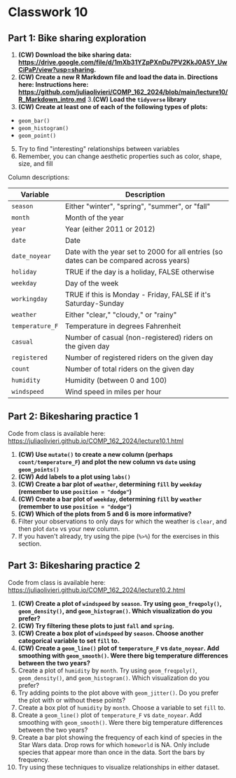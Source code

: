 # Classwork 10

## Part 1: Bike sharing exploration
1. **(CW) Download the bike sharing data: https://drive.google.com/file/d/1mXb31YZpPXnDu7PV2KkJ0A5Y_UwCiPaP/view?usp=sharing.**
2. **(CW) Create a new R Markdown file and load the data in. Directions here: Instructions here: https://github.com/juliaolivieri/COMP_162_2024/blob/main/lecture10/R_Markdown_intro.md**
3.**(CW) Load the `tidyverse` library**
4. **(CW) Create at least one of each of the following types of plots:**
  * `geom_bar()` 
  * `geom_histogram()` 
  * `geom_point()` 
5. Try to find "interesting" relationships between variables
6. Remember, you can change aesthetic properties such as color, shape, size, and fill

Column descriptions:

| Variable | Description
---|---
`season` | Either "winter", "spring", "summer", or "fall"|
`month` | Month of the year |
`year` | Year (either 2011 or 2012)|
`date` | Date|
`date_noyear` | Date with the year set to 2000 for all entries (so dates can be compared across years)|
`holiday` | TRUE if the day is a holiday, FALSE otherwise|
`weekday` | Day of the week|
`workingday` | TRUE if this is Monday - Friday, FALSE if it's Saturday-Sunday|
`weather` |Either "clear," "cloudy," or "rainy" |
`temperature_F` | Temperature in degrees Fahrenheit|
`casual` | Number of casual (non-registered) riders on the given day|
`registered` | Number of registered riders on the given day|
`count` | Number of total riders on the given day|
`humidity` | Humidity (between 0 and 100)|
`windspeed` | Wind speed in miles per hour|

## Part 2: Bikesharing practice 1

Code from class is available here: https://juliaolivieri.github.io/COMP_162_2024/lecture10.1.html 

1. **(CW) Use `mutate()` to create a new column (perhaps `count/temperature_F`) and plot the new column vs `date` using `geom_points()`**
1. **(CW) Add labels to a plot using `labs()`**
1. **(CW) Create a bar plot of `weather`, determining `fill` by `weekday` (remember to use `position = "dodge"`)**
1. **(CW) Create a bar plot of `weekday`, determining `fill` by `weather` (remember to use `position = "dodge"`)**
1. **(CW) Which of the plots from 5 and 6 is more informative?**
1. Filter your observations to only days for which the weather is `clear`, and then plot `date` vs your new column.
1. If you haven't already, try using the pipe (`%>%`) for the exercises in this section.

## Part 3: Bikesharing practice 2

Code from class is available here: https://juliaolivieri.github.io/COMP_162_2024/lecture10.2.html 

1. **(CW) Create a plot of `windspeed` by `season`. Try using `geom_freqpoly()`, `geom_density()`, and `geom_histogram()`. Which visualization do you prefer?**
1. **(CW) Try filtering these plots to just `fall` and `spring`.**
1. **(CW) Create a box plot of `windspeed` by `season`. Choose another categorical variable to set `fill` to.**
1. **(CW) Create a `geom_line()` plot of `temperature_F` vs `date_noyear`. Add smoothing with `geom_smooth()`. Were there big temperature differences between the two years?**
1. Create a plot of `humidity` by `month`. Try using `geom_freqpoly()`, `geom_density()`, and `geom_histogram()`. Which visualization do you prefer?
1. Try adding points to the plot above with `geom_jitter()`. Do you prefer the plot with or without these points?
1. Create a box plot of `humidity` by `month`. Choose a variable to set `fill` to.
1. Create a `geom_line()` plot of `temperature_F` vs `date_noyear`. Add smoothing with `geom_smooth()`. Were there big temperature differences between the two years?
1. Create a bar plot showing the frequency of each kind of species in the Star Wars data. Drop rows for which `homeworld` is NA. Only include species that appear more than once in the data. Sort the bars by frequency.
1. Try using these techniques to visualize relationships in either dataset.

